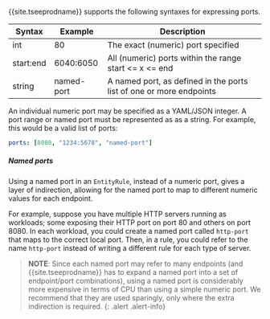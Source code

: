 {{site.tseeprodname}} supports the following syntaxes for expressing ports.

| Syntax     | Example    | Description |
|------------|------------|-------------|
| int        | 80         | The exact (numeric) port specified 
| start:end  | 6040:6050  | All (numeric) ports within the range start <= x <= end
| string     | named-port | A named port, as defined in the ports list of one or more endpoints

An individual numeric port may be specified as a YAML/JSON integer.  A port range or
named port must be represented as as a string.  For example, this would be a valid list of ports:
```yaml
ports: [8080, "1234:5678", "named-port"]
```

##### Named ports

Using a named port in an `EntityRule`, instead of a numeric port, gives a layer of indirection, 
allowing for the named port to map to different numeric values for each endpoint.  

For example, suppose you have multiple HTTP servers running as workloads; some exposing their HTTP 
port on port 80 and others on port 8080. In each workload, you could create a named port called 
`http-port` that maps to the correct local port.  Then, in a rule, you could refer to the name 
`http-port` instead of writing a different rule for each type of server.

> **NOTE**: Since each named port may refer to many endpoints (and {{site.tseeprodname}} has to expand a named port into
> a set of endpoint/port combinations), using a named port is considerably more expensive in terms 
> of CPU than using a simple numeric port.  We recommend that they are used sparingly, only where 
> the extra indirection is required.
{: .alert .alert-info}
